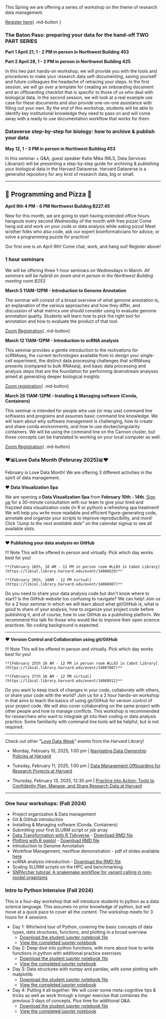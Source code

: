 This Spring we are offering a series of workshop on the theme of research data management.

[Register here](https://docs.google.com/forms/d/e/1FAIpQLSe5dXZuB6Y_UaS-mazh1XS12hhdcRTspHoKGjXstvEXwr79bA/viewform){ .md-button }

### The Baton Pass: preparing your data for the hand-off TWO PART SERIES

**Part 1 April 21, 1 - 2 PM in person in Northwest Building 453**

**Part 2 April 28, 1 - 2 PM in person in Northwest Building 425**

In this two part hands-on workshop, we will provide you with the tools and procedures to make your research data self-documenting, saving yourself and future colleagues the headache of retracing your steps. In the first session, we will go over a template for creating an onboarding document and an offboarding checklist that is specific to those of us who deal with biological data. In the second session, we will look at a real example use case for these documents and also provide one-on-one assistance with filling out your own. By the end of this workshop, students will be able to identify key institutional knowledge they need to pass on and will come away with a ready to use documentation workflow that works for them. 

### Dataverse step-by-step for biology: how to archive & publish your data

**May 12, 1 - 3 PM in person in Northwest Building 453**

In this seminar + Q&A, guest speaker Katie Mika (MLS, Data Services Librarian) will be presenting a step-by-step guide for archiving & publishing your biological data in the Harvard Dataverse. Harvard Dataverse is a generalist repository for any kind of research data, big or small.

---

## :pizza: Programming and Pizza :pizza:
**April 9th 4 PM - 6 PM Northwest Building B227.45**

New for this month, we are going to start having extended office hours hangouts every second Wednesday of the month with free pizza! Come hang out and work on your code or data analysis while eating pizza! Meet w/other folks who also code, ask our expert bioinformaticians for advice, or solve a programming puzzle for practice!

Our first one is on April 9th! Come chat, work, and hang out! Register above!

### 1 hour seminars

We will be offering three 1-hour seminars on Wednesdays in March. *All seminars will be hybrid on zoom and in person in the Northwest Building meeting room B253*

**March 5 11AM-12PM - Introduction to Genome Annotation** 

The seminar will consist of a broad overview of what genome annotation is, an explanation of the various approaches and how they differ, and discussion of what metrics one should consider using to evaluate genome annotation quality. Students will learn how to pick the right tool for annotation and how to evaluate the product of that tool.

[Zoom Registration](https://harvard.zoom.us/meeting/register/GgK-wEDwSwe9_n0Dh4cizg){ .md-button}

**March 12 11AM-12PM - Introduction to scRNA analysis**

This seminar provides a gentle introduction to the motivations for scRNAseq, the current technologies available from to design your single-cell experiment, the distinct data processing challenges that scRNAseq presents (compared to bulk RNAseq), and basic data processing and analysis steps that are the foundation for performing downstream analyses aimed at generating deeper biological insights.

[Zoom registration](https://harvard.zoom.us/meeting/register/ok0H00HnRHqIUy-mWKNykA){ .md-button}

**March 26 11AM-12PM - Installing & Managing software (Conda, Containers)** 

This seminar is intended for people who use (or may use) command line softwares and programs and assumes basic command line knowledge. We will learn about why software management is challenging, how to create and share conda environments, and how to use docker/singularity containers. We will be using the command line on the Cannon cluster, but these concepts can be translated to working on your local computer as well.

[Zoom Registration](https://harvard.zoom.us/meeting/register/ntL9ai9RTleRPkKuM1NKlA){ .md-button}

### :heart::bar_chart:Love Data Month (Februray 2025):bar_chart::heart:

February is Love Data Month! We are offering 3 different activities in the spirit of data management.

**:heart: Data Visualization Spa**

We are opening a **Data Visualization Spa** from **February 10th - 14th**. [Sign up](https://calendar.app.google/YqfghHzuymnVHN1y6) for a 30-minute consultation with our team to give your tired and frazzled data visualization code (in R or python) a refreshing spa treatment! We will help you write more readable and efficient figure-generating code, annotate and organize your scripts to improve reproducibility, and more! Click *"Jump to the next available date"* on the calendar signup to see all available slots.

---

**:heart: Publishing your data analysis on GitHub**

!!! Note
    This will be offered in person and virtually. Pick which day works best for you!

    **[February 18th, 10 AM - 12 PM in person room #LL03 in Cabot Library](https://libcal.library.harvard.edu/event/14066629)**

    **[February 20th, 10AM - 12 PM virtual](https://libcal.library.harvard.edu/event/14068907)**

Do you need to share your data analysis code but don't know where to start? Is the GitHub website too confusing to navigate? We can help! Join us for a 2 hour seminar in which we will learn about what git/GitHub is, what is good to share of your analysis, how to organize your project code before publishing it, and of course, how to use GitHub as a publishing platform. We recommend this talk for those who would like to improve their open science practices. No coding background is expected. 

---

**:heart: Version Control and Collaboration using git/GitHub**

!!! Note
    This will be offered in person and virtually. Pick which day works best for you!

    **[February 25th 10 AM - 12 PM in person room #LL03 in Cabot Library](https://libcal.library.harvard.edu/event/14067087)**

    **[February 27th 10 AM - 12 PM virtual](https://libcal.library.harvard.edu/event/14068912)**

Do you want to keep track of changes in your code, collaborate with others, or share your code with the world? Join us for a 2 hour hands-on workshop in that aims to teach the basics of using git/GitHub for version control of your project code. We will also cover collaborating on the same project with other people and how to manage conflicts. This workshop is recommended for researchers who want to integrate git into their coding or data analysis practice. Some familiarity with command line tools will be helpful, but is not required.  

---

Check out other "[Love Data Week](https://osrds.library.harvard.edu/love-data-week-february/)" events from the Harvard Library!


* Monday, February 10, 2025, 1:00 pm | [Navigating Data Ownership Policies at Harvard](https://libcal.library.harvard.edu/calendar/main/ldw25_policy)

* Tuesday, February 11, 2025, 1:00 pm | [Data Management Offboarding for Research Projects at Harvard](https://libcal.library.harvard.edu/calendar/main/ldw25_offboarding)

* Thursday, February 13, 2025, 12:30 pm | [Practice into Action: Tools to Confidently Plan, Manage, and Share Research Data at Harvard](https://libcal.library.harvard.edu/calendar/main/ldw25_tools)


---

### One hour workshops: (Fall 2024)

- Project organization & Data management
- Git & GitHub introduction
- Installing & Managing software (Conda, Containers)
- Submitting your first SLURM script or job array
- [Data Transformation with R Tidyverse](Workshops/2024-Fall/R_tidyverse_revised.md) - [Download RMD file](Workshops/2024-Fall/R_tidyverse_revised.Rmd)
- [Plotting with R ggplot](Workshops/2024-Fall/R_ggplot_revised.md) - [Download RMD file](Workshops/2024-Fall/R_ggplot_revised.Rmd)
- Introduction to Genome Annotation
- Workflow Management, nextflow demonstration - pdf of slides available [here](Workshops/2024-Fall/Workflow_managers.pdf)
- scRNA analysis introduction - [Download the RMD file](Workshops/2024-Fall/SinglecellRNAseq.Rmd)
- Scaling SLURM scripts on the HPC and benchmarking
- <a href="../Workshops/2024-Fall/snparcher-tutorial-202412.pdf" target="_blank">SNPArcher tutorial: A snakemake workflow for variant calling in non-model organisms</a>

### Intro to Python Intensive (Fall 2024)

This is a four-day workshop that will introduce students to python as a data science language. This assumes no prior knowledge of python, but will move at a quick pace to cover all the content. The workshop meets for 3 hours for 4 sessions. 

- Day 1: Whirlwind tour of Python, covering the basic concepts of data types, data structures, functions, and plotting in a broad overview 
    - [Download the student jupyter notebook file](Workshops/2024-Fall/Python/Python-Day1-student.ipynb)
    - [View the completed jupyter notebook](Workshops/2024-Fall/Python/Python-Day1.ipynb)
- Day 2: Deep dive into python functions, with more about how to write functions in python with additional practice exercises
    - [Download the student jupyter notebook file](Workshops/2024-Fall/Python/Python-Day2-student.ipynb)
    - [View the completed jupyter notebook](Workshops/2024-Fall/Python/Python-Day2.ipynb)
- Day 3: Data structures with numpy and pandas, with some plotting with matplotlib
    - [Download the student jupyter notebook file](Workshops/2024-Fall/Python/Python-Day3-student.ipynb)
    - [View the completed jupyter notebook](Workshops/2024-Fall/Python/Python-Day3.ipynb)
- Day 4: Putting it all together: We will cover some meta-cognitive tips & tricks as well as work through a longer exercise that combines the previous 3 days of concepts. Plus time for additional Q&A. 
    - [Download the student jupyter notebook file](Workshops/2024-Fall/Python/Python-Day4-student.ipynb)
    - [View the completed jupyter notebook](Workshops/2024-Fall/Python/Python-Day4.ipynb)


